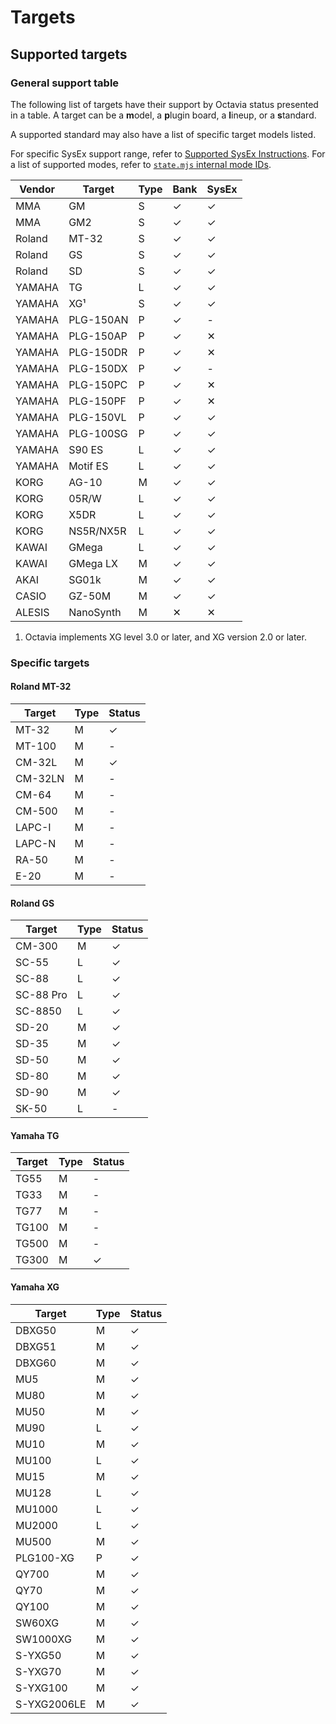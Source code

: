 # Targets
## Supported targets
### General support table
The following list of targets have their support by Octavia status presented in a table. A target can be a **m**odel, a **p**lugin board, a **l**ineup, or a **s**tandard.

A supported standard may also have a list of specific target models listed.

For specific SysEx support range, refer to [Supported SysEx Instructions](./sysex.md). For a list of supported modes, refer to [`state.mjs` internal mode IDs](../state/#midi-modes).

| Vendor | Target    | Type | Bank | SysEx |
| ------ | --------- | ---- | ---- | ----- |
| MMA    | GM        | S    | ✓    | ✓     |
| MMA    | GM2       | S    | ✓    | ✓     |
| Roland | MT-32     | S    | ✓    | ✓     |
| Roland | GS        | S    | ✓    | ✓     |
| Roland | SD        | S    | ✓    | ✓     |
| YAMAHA | TG        | L    | ✓    | ✓     |
| YAMAHA | XG¹       | S    | ✓    | ✓     |
| YAMAHA | PLG-150AN | P    | ✓    | -     |
| YAMAHA | PLG-150AP | P    | ✓    | ✕     |
| YAMAHA | PLG-150DR | P    | ✓    | ✕     |
| YAMAHA | PLG-150DX | P    | ✓    | -     |
| YAMAHA | PLG-150PC | P    | ✓    | ✕     |
| YAMAHA | PLG-150PF | P    | ✓    | ✕     |
| YAMAHA | PLG-150VL | P    | ✓    | ✓     |
| YAMAHA | PLG-100SG | P    | ✓    | ✓     |
| YAMAHA | S90 ES    | L    | ✓    | ✓     |
| YAMAHA | Motif ES  | L    | ✓    | ✓     |
| KORG   | AG-10     | M    | ✓    | ✓     |
| KORG   | 05R/W     | L    | ✓    | ✓     |
| KORG   | X5DR      | L    | ✓    | ✓     |
| KORG   | NS5R/NX5R | L    | ✓    | ✓     |
| KAWAI  | GMega     | L    | ✓    | ✓     |
| KAWAI  | GMega LX  | M    | ✓    | ✓     |
| AKAI   | SG01k     | M    | ✓    | ✓     |
| CASIO  | GZ-50M    | M    | ✓    | ✓     |
| ALESIS | NanoSynth | M    | ✕    | ✕     |

1. Octavia implements XG level 3.0 or later, and XG version 2.0 or later.

### Specific targets
#### Roland MT-32
| Target  | Type | Status |
| ------- | ---- | ------ |
| MT-32   | M    | ✓      |
| MT-100  | M    | -      |
| CM-32L  | M    | ✓      |
| CM-32LN | M    | -      |
| CM-64   | M    | -      |
| CM-500  | M    | -      |
| LAPC-I  | M    | -      |
| LAPC-N  | M    | -      |
| RA-50   | M    | -      |
| E-20    | M    | -      |

#### Roland GS
| Target    | Type | Status |
| --------- | ---- | ------ |
| CM-300    | M    | ✓      |
| SC-55     | L    | ✓      |
| SC-88     | L    | ✓      |
| SC-88 Pro | L    | ✓      |
| SC-8850   | L    | ✓      |
| SD-20     | M    | ✓      |
| SD-35     | M    | ✓      |
| SD-50     | M    | ✓      |
| SD-80     | M    | ✓      |
| SD-90     | M    | ✓      |
| SK-50     | L    | -      |

#### Yamaha TG
| Target | Type | Status |
| ------ | ---- | ------ |
| TG55   | M    | -      |
| TG33   | M    | -      |
| TG77   | M    | -      |
| TG100  | M    | -      |
| TG500  | M    | -      |
| TG300  | M    | ✓      |

#### Yamaha XG
| Target      | Type | Status |
| ----------- | ---- | ------ |
| DBXG50      | M    | ✓      |
| DBXG51      | M    | ✓      |
| DBXG60      | M    | ✓      |
| MU5         | M    | ✓      |
| MU80        | M    | ✓      |
| MU50        | M    | ✓      |
| MU90        | L    | ✓      |
| MU10        | M    | ✓      |
| MU100       | L    | ✓      |
| MU15        | M    | ✓      |
| MU128       | L    | ✓      |
| MU1000      | L    | ✓      |
| MU2000      | L    | ✓      |
| MU500       | M    | ✓      |
| PLG100-XG   | P    | ✓      |
| QY700       | M    | ✓      |
| QY70        | M    | ✓      |
| QY100       | M    | ✓      |
| SW60XG      | M    | ✓      |
| SW1000XG    | M    | ✓      |
| S-YXG50     | M    | ✓      |
| S-YXG70     | M    | ✓      |
| S-YXG100    | M    | ✓      |
| S-YXG2006LE | M    | ✓      |
